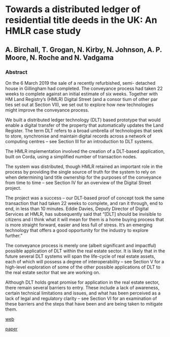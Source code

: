 # Towards a distributed ledger of residential title deeds in the UK: An HMLR case study

## A. Birchall, T. Grogan, N. Kirby, N. Johnson, A. P. Moore, N. Roche and N. Vadgama

### Abstract

On the 6 March 2019 the sale of a recently refurbished, semi- detached house in Gillingham had completed. The conveyance process had taken 22 weeks to complete against an initial estimate of six weeks. Together with HM Land Registry’s (HMLR) Digital Street (and a consor tium of other par ties set out at Section VII), we set out to explore how new technologies might improve the conveyance process.

We built a distributed ledger technology (DLT) based prototype that would enable a digital transfer of the property that automatically updates the Land Register. The term DLT refers to a broad umbrella of technologies that seek to store, synchronise and maintain digital records across a network of computing centres – see Section III for an introduction to DLT systems.

The HMLR implementation involved the creation of a DLT-based application, built on Corda, using a simplified number of transaction nodes.

The system was distributed, though HMLR retained an important role in the process by providing the single source of truth for the system to rely on when determining land title ownership for the purposes of the conveyance from time to time – see Section IV for an overview of the Digital Street project.

The project was a success – our DLT-based proof of concept took the same transaction that had taken 22 weeks to complete, and ran it through, end to end, in less than 10 minutes. Eddie Davies, Deputy Director of Digital Services at HMLR, has subsequently said that “[DLT] should be invisible to citizens and I think what it will mean for them is a home buying process that is more straight forward, easier and less full of stress. It’s an emerging technology that offers a good opportunity for the industry to explore further.”

The conveyance process is merely one (albeit significant and impactful) possible application of DLT within the real estate sector. It is likely that in the future several DLT systems will span the life-cycle of real estate assets, each of which will possess a degree of interoperability – see Section V for a high-level exploration of some of the other possible applications of DLT to the real estate sector that we are working on.

Although DLT holds great promise for application in the real estate sector, there remain several barriers to entry. These include a lack of awareness, certain technical limitations and issues, and what has been perceived as a lack of legal and regulatory clarity – see Section VI for an examination of these barriers and the steps that have been and are being taken to mitigate them.

[web](https://www.mishcon.com/news/hm-land-registry-towards-a-distributed-ledger-of-residential-title-deeds-in-the-uk)

[paper](https://github.com/mdrresearch/mdr-research/blob/main/Towards_a_distributed_ledger/HMLR_White_Paper.pdf)
